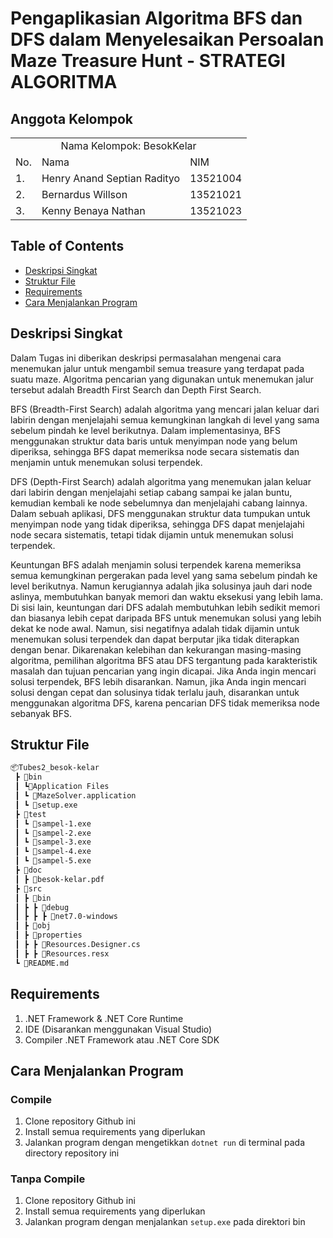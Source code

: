 # Pengaplikasian Algoritma BFS dan DFS dalam Menyelesaikan Persoalan Maze Treasure Hunt - STRATEGI ALGORITMA

## Anggota Kelompok
<table>
    <tr>
        <td colspan="3", align = "center"><center>Nama Kelompok: BesokKelar</center></td>
    </tr>
    <tr>
        <td>No.</td>
        <td>Nama</td>
        <td>NIM</td>
    </tr>
    <tr>
        <td>1.</td>
        <td>Henry Anand Septian Radityo</td>
        <td>13521004</td>
    </tr>
    <tr>
        <td>2.</td>
        <td>Bernardus Willson</td>
        <td>13521021</td>
    </tr>
    <tr>
        <td>3.</td>
        <td>Kenny Benaya Nathan</td>
        <td>13521023</td>
</table>

## Table of Contents
* [Deskripsi Singkat](#deskripsi-singkat)
* [Struktur File](#struktur-file)
* [Requirements](#requirements)
* [Cara Menjalankan Program](#cara-menjalankan-program)

## Deskripsi Singkat 
Dalam Tugas ini diberikan deskripsi permasalahan mengenai cara menemukan jalur untuk mengambil semua treasure yang terdapat pada suatu maze. Algoritma pencarian yang digunakan untuk menemukan jalur tersebut adalah Breadth First Search dan Depth First Search.

BFS (Breadth-First Search) adalah algoritma yang mencari jalan keluar dari labirin dengan menjelajahi semua kemungkinan langkah di level yang sama sebelum pindah ke level berikutnya. Dalam implementasinya, BFS menggunakan struktur data baris untuk menyimpan node yang belum diperiksa, sehingga BFS dapat memeriksa node secara sistematis dan menjamin untuk menemukan solusi terpendek.  

DFS (Depth-First Search) adalah algoritma yang menemukan jalan keluar dari labirin dengan menjelajahi setiap cabang sampai ke jalan buntu, kemudian kembali ke node sebelumnya dan menjelajahi cabang lainnya. Dalam sebuah aplikasi, DFS menggunakan struktur data tumpukan untuk menyimpan node yang tidak diperiksa, sehingga DFS dapat menjelajahi node secara sistematis, tetapi tidak dijamin untuk menemukan solusi terpendek. 

Keuntungan BFS adalah menjamin  solusi terpendek karena  memeriksa semua kemungkinan pergerakan pada level yang sama sebelum pindah ke level berikutnya. Namun kerugiannya adalah jika solusinya jauh dari node aslinya, membutuhkan banyak memori dan waktu eksekusi yang lebih lama. Di sisi lain, keuntungan dari DFS adalah membutuhkan lebih sedikit memori dan biasanya lebih cepat daripada BFS untuk menemukan solusi yang lebih dekat ke node awal. Namun, sisi negatifnya adalah tidak dijamin untuk menemukan solusi terpendek dan dapat berputar jika tidak diterapkan dengan benar. Dikarenakan kelebihan dan kekurangan  masing-masing algoritma,  pemilihan algoritma BFS atau DFS tergantung pada karakteristik masalah dan tujuan pencarian yang ingin dicapai. Jika Anda ingin mencari solusi terpendek,  BFS lebih disarankan. Namun, jika Anda ingin mencari solusi dengan cepat dan solusinya tidak terlalu jauh, disarankan untuk menggunakan algoritma DFS, karena pencarian  DFS tidak memeriksa node sebanyak  BFS.

## Struktur File
```bash
📦Tubes2_besok-kelar
 ┣ 📂bin
 ┃ ┗📂Application Files
 ┃ ┗ 📜MazeSolver.application
 ┃ ┗ 📜setup.exe
 ┣ 📂test
 ┃ ┗ 📜sampel-1.exe
 ┃ ┗ 📜sampel-2.exe
 ┃ ┗ 📜sampel-3.exe
 ┃ ┗ 📜sampel-4.exe
 ┃ ┗ 📜sampel-5.exe
 ┣ 📂doc
 ┃ ┣ 📜besok-kelar.pdf
 ┣ 📂src
 ┃ ┣ 📂bin
 ┃ ┣ ┣ 📂debug
 ┃ ┣ ┣ ┣ 📂net7.0-windows
 ┃ ┣ 📂obj
 ┃ ┣ 📂properties
 ┃ ┣ ┣ 📜Resources.Designer.cs
 ┃ ┣ ┣ 📜Resources.resx
 ┗ 📜README.md
 ```
 
 ## Requirements
 1. .NET Framework & .NET Core Runtime
 2. IDE (Disarankan menggunakan Visual Studio)
 3. Compiler .NET Framework atau .NET Core SDK
 
 ## Cara Menjalankan Program
 ### Compile
 1. Clone repository Github ini
 2. Install semua requirements yang diperlukan
 3. Jalankan program dengan mengetikkan `dotnet run` di terminal pada directory repository ini
 ### Tanpa Compile
 1. Clone repository Github ini
 2. Install semua requirements yang diperlukan
 3. Jalankan program dengan menjalankan `setup.exe` pada direktori bin
 
